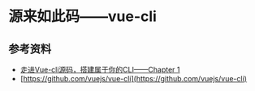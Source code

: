 <!--
 * @Author: your name
 * @Date: 2020-09-17 09:31:34
 * @LastEditTime: 2020-09-22 09:07:13
 * @LastEditors: your name
 * @Description: In User Settings Edit
 * @FilePath: /Notebook/docs/temp/6.逐行分析vue-cli源码.md
-->
# 源来如此码——vue-cli

## 参考资料

- [走进Vue-cli源码，搭建属于你的CLI——Chapter 1](https://www.jianshu.com/p/08382a9e1bc1)
- [https://github.com/vuejs/vue-cli](https://github.com/vuejs/vue-cli)